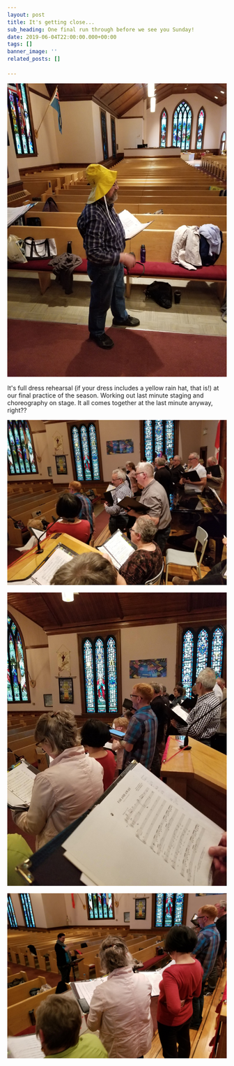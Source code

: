 ```yaml
---
layout: post
title: It's getting close...
sub_heading: One final run through before we see you Sunday!
date: 2019-06-04T22:00:00.000+00:00
tags: []
banner_image: ''
related_posts: []

---
```

![](/images/20190604_193607.jpg)

It's full dress rehearsal (if your dress includes a yellow rain hat, that is!) at our final practice of the season. Working out last minute staging and choreography on stage. It all comes together at the last minute anyway, right??

![](/images/20190604_193643.jpg)

![](/images/20190604_191811.jpg)

![](/images/20190604_200818.jpg)